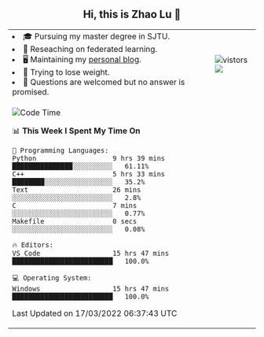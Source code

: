 <h2 align="center"> Hi, this is Zhao Lu 👋</h2>

<table style="overflow:hidden;">
    <tr> 
        <td>
            <li>🎓 Pursuing my master degree in SJTU.</li>
            <li>🌱 Reseaching on federated learning.</li>
            <li>🖥️ Maintaining my <a href="https://ifarewell.xyz">personal blog</a>.</li>
            <li>💪 Trying to lose weight.</li>
            <li>💬 Questions are welcomed but no answer is promised.</li> 
        </td>
        <td>
            <img src="https://visitor-badge.glitch.me/badge?page_id=ifarewell" alt="vistors" />
        <br>
          <img src="https://github-readme-stats.vercel.app/api?username=ifarewell&theme=graywhite&hide=prs,contribs&show_icons=true&hide_border=true&icon_color=CE1D2D&text_color=718096&bg_color=ffffff&hide_title=true" />
        </td>
    </tr>
    <tr>
        <td colspan="2">
            
<!--START_SECTION:waka-->
![Code Time](http://img.shields.io/badge/Code%20Time-121%20hrs%2014%20mins-blue)

📊 **This Week I Spent My Time On** 

```text
💬 Programming Languages: 
Python                   9 hrs 39 mins       ███████████████░░░░░░░░░░   61.11% 
C++                      5 hrs 33 mins       ████████░░░░░░░░░░░░░░░░░   35.2% 
Text                     26 mins             ░░░░░░░░░░░░░░░░░░░░░░░░░   2.8% 
C                        7 mins              ░░░░░░░░░░░░░░░░░░░░░░░░░   0.77% 
Makefile                 0 secs              ░░░░░░░░░░░░░░░░░░░░░░░░░   0.08%

🔥 Editors: 
VS Code                  15 hrs 47 mins      █████████████████████████   100.0%

💻 Operating System: 
Windows                  15 hrs 47 mins      █████████████████████████   100.0%

```


 Last Updated on 17/03/2022 06:37:43 UTC
<!--END_SECTION:waka-->
            
</td></tr>
</table>

